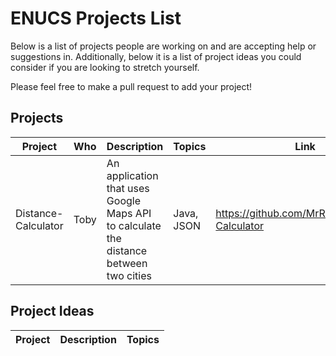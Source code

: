 ENUCS Projects List
===================

Below is a list of projects people are working on and are accepting help or suggestions in.
Additionally, below it is a list of project ideas you could consider if you are looking to stretch yourself.

Please feel free to make a pull request to add your project!

Projects
--------

| Project | Who | Description | Topics | Link |
|---------|-----|-------------|--------|------|
| Distance-Calculator | Toby | An application that uses Google Maps API to calculate the distance between two cities  | Java, JSON | https://github.com/MrRa1n/Distance-Calculator |


Project Ideas
-------------

| Project | Description | Topics |
|---------|-------------|--------|

